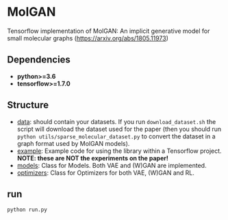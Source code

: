 # MolGAN
Tensorflow implementation of MolGAN: An implicit generative model for small molecular graphs (https://arxiv.org/abs/1805.11973)

## Dependencies

* **python>=3.6**
* **tensorflow>=1.7.0**

## Structure
* [data](https://github.com/nicola-decao/MolGAN/tree/master/data): should contain your datasets. If you run `download_dataset.sh` the script will download the dataset used for the paper (then you should run `python utils/sparse_molecular_dataset.py` to convert the dataset in a graph format used by MolGAN models).
* [example](https://github.com/nicola-decao/MolGAN/blob/master/example.py): Example code for using the library within a Tensorflow project. **NOTE: these are NOT the experiments on the paper!**
* [models](https://github.com/nicola-decao/MolGAN/tree/master/models): Class for Models. Both VAE and (W)GAN are implemented.
* [optimizers](https://github.com/nicola-decao/MolGAN/tree/master/optimizers): Class for Optimizers for both VAE, (W)GAN and RL.

## run 

```bash
python run.py 
```


